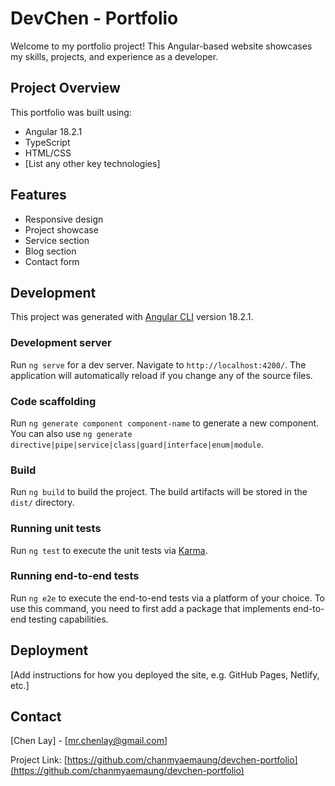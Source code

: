 # DevChen - Portfolio

Welcome to my portfolio project! This Angular-based website showcases my skills, projects, and experience as a developer.

## Project Overview

This portfolio was built using:

- Angular 18.2.1
- TypeScript
- HTML/CSS
- [List any other key technologies]

## Features

- Responsive design
- Project showcase
- Service section
- Blog section
- Contact form

## Development

This project was generated with [Angular CLI](https://github.com/angular/angular-cli) version 18.2.1.

### Development server

Run `ng serve` for a dev server. Navigate to `http://localhost:4200/`. The application will automatically reload if you change any of the source files.

### Code scaffolding

Run `ng generate component component-name` to generate a new component. You can also use `ng generate directive|pipe|service|class|guard|interface|enum|module`.

### Build

Run `ng build` to build the project. The build artifacts will be stored in the `dist/` directory.

### Running unit tests

Run `ng test` to execute the unit tests via [Karma](https://karma-runner.github.io).

### Running end-to-end tests

Run `ng e2e` to execute the end-to-end tests via a platform of your choice. To use this command, you need to first add a package that implements end-to-end testing capabilities.

## Deployment

[Add instructions for how you deployed the site, e.g. GitHub Pages, Netlify, etc.]

## Contact

[Chen Lay] - [mr.chenlay@gmail.com]

Project Link: [https://github.com/chanmyaemaung/devchen-portfolio](https://github.com/chanmyaemaung/devchen-portfolio)
